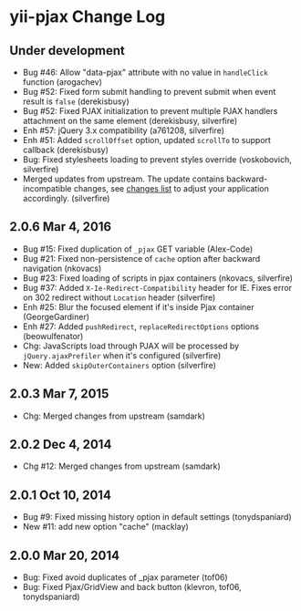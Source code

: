 yii-pjax Change Log
===================

Under development
-----------------
- Bug #46: Allow "data-pjax" attribute with no value in `handleClick` function (arogachev)
- Bug #52: Fixed form submit handling to prevent submit when event result is `false` (derekisbusy)
- Bug #52: Fixed PJAX initialization to prevent multiple PJAX handlers attachment on the same element (derekisbusy, silverfire)
- Enh #57: jQuery 3.x compatibility (a761208, silverfire)
- Enh #51: Added `scrollOffset` option, updated `scrollTo` to support callback (derekisbusy)
- Bug: Fixed stylesheets loading to prevent styles override (voskobovich, silverfire)
- Merged updates from upstream. The update contains backward-incompatible changes, see [changes list](https://github.com/yiisoft/jquery-pjax/issues/55#issuecomment-310109608) to adjust your application accordingly. (silverfire)

2.0.6 Mar 4, 2016
-----------------
- Bug #15: Fixed duplication of `_pjax` GET variable (Alex-Code)
- Bug #21: Fixed non-persistence of `cache` option after backward navigation (nkovacs)
- Bug #23: Fixed loading of scripts in pjax containers (nkovacs, silverfire)
- Bug #37: Added `X-Ie-Redirect-Compatibility` header for IE. Fixes error on 302 redirect without `Location` header (silverfire)
- Enh #25: Blur the focused element if it's inside Pjax container (GeorgeGardiner)
- Enh #27: Added `pushRedirect`, `replaceRedirectOptions` options (beowulfenator)
- Chg: JavaScripts load through PJAX will be processed by `jQuery.ajaxPrefiler` when it's configured (silverfire)
- New: Added `skipOuterContainers` option (silverfire)

2.0.3 Mar 7, 2015
-----------------
- Chg: Merged changes from upstream (samdark)

2.0.2 Dec 4, 2014
-----------------
- Chg #12: Merged changes from upstream (samdark)

2.0.1 Oct 10, 2014
------------------
- Bug #9: Fixed missing history option in default settings (tonydspaniard)
- New #11: add new option "cache" (macklay)


2.0.0 Mar 20, 2014
------------------
- Bug: Fixed avoid duplicates of _pjax parameter (tof06)
- Bug: Fixed Pjax/GridView and back button (klevron, tof06, tonydspaniard)
